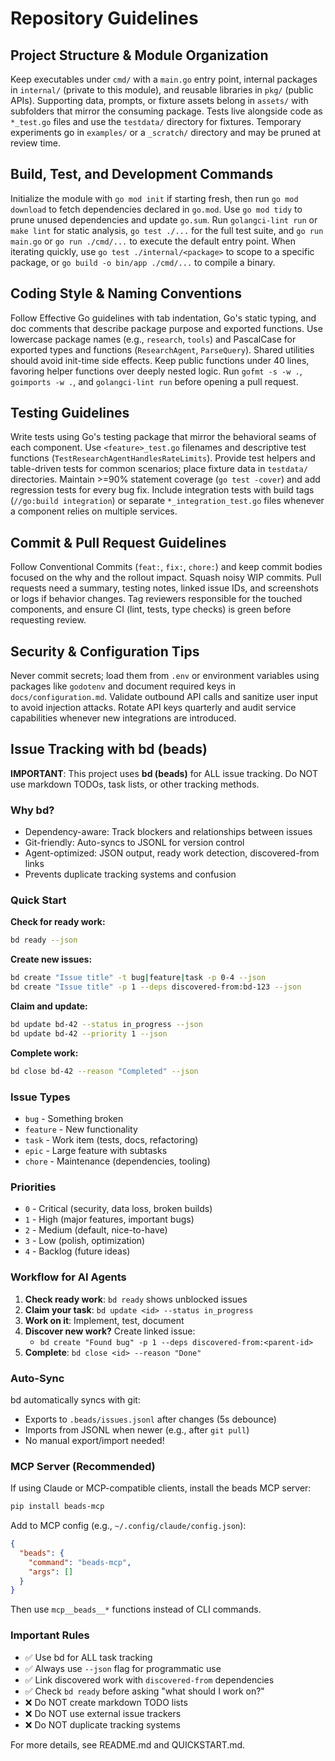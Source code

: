 # Repository Guidelines

## Project Structure & Module Organization
Keep executables under `cmd/` with a `main.go` entry point, internal packages in `internal/` (private to this module), and reusable libraries in `pkg/` (public APIs). Supporting data, prompts, or fixture assets belong in `assets/` with subfolders that mirror the consuming package. Tests live alongside code as `*_test.go` files and use the `testdata/` directory for fixtures. Temporary experiments go in `examples/` or a `_scratch/` directory and may be pruned at review time.

## Build, Test, and Development Commands
Initialize the module with `go mod init` if starting fresh, then run `go mod download` to fetch dependencies declared in `go.mod`. Use `go mod tidy` to prune unused dependencies and update `go.sum`. Run `golangci-lint run` or `make lint` for static analysis, `go test ./...` for the full test suite, and `go run main.go` or `go run ./cmd/...` to execute the default entry point. When iterating quickly, use `go test ./internal/<package>` to scope to a specific package, or `go build -o bin/app ./cmd/...` to compile a binary.

## Coding Style & Naming Conventions
Follow Effective Go guidelines with tab indentation, Go's static typing, and doc comments that describe package purpose and exported functions. Use lowercase package names (e.g., `research`, `tools`) and PascalCase for exported types and functions (`ResearchAgent`, `ParseQuery`). Shared utilities should avoid init-time side effects. Keep public functions under 40 lines, favoring helper functions over deeply nested logic. Run `gofmt -s -w .`, `goimports -w .`, and `golangci-lint run` before opening a pull request.

## Testing Guidelines
Write tests using Go's testing package that mirror the behavioral seams of each component. Use `<feature>_test.go` filenames and descriptive test functions (`TestResearchAgentHandlesRateLimits`). Provide test helpers and table-driven tests for common scenarios; place fixture data in `testdata/` directories. Maintain >=90% statement coverage (`go test -cover`) and add regression tests for every bug fix. Include integration tests with build tags (`//go:build integration`) or separate `*_integration_test.go` files whenever a component relies on multiple services.

## Commit & Pull Request Guidelines
Follow Conventional Commits (`feat:`, `fix:`, `chore:`) and keep commit bodies focused on the why and the rollout impact. Squash noisy WIP commits. Pull requests need a summary, testing notes, linked issue IDs, and screenshots or logs if behavior changes. Tag reviewers responsible for the touched components, and ensure CI (lint, tests, type checks) is green before requesting review.

## Security & Configuration Tips
Never commit secrets; load them from `.env` or environment variables using packages like `godotenv` and document required keys in `docs/configuration.md`. Validate outbound API calls and sanitize user input to avoid injection attacks. Rotate API keys quarterly and audit service capabilities whenever new integrations are introduced.

## Issue Tracking with bd (beads)

**IMPORTANT**: This project uses **bd (beads)** for ALL issue tracking. Do NOT use markdown TODOs, task lists, or other tracking methods.

### Why bd?

- Dependency-aware: Track blockers and relationships between issues
- Git-friendly: Auto-syncs to JSONL for version control
- Agent-optimized: JSON output, ready work detection, discovered-from links
- Prevents duplicate tracking systems and confusion

### Quick Start

**Check for ready work:**
```bash
bd ready --json
```

**Create new issues:**
```bash
bd create "Issue title" -t bug|feature|task -p 0-4 --json
bd create "Issue title" -p 1 --deps discovered-from:bd-123 --json
```

**Claim and update:**
```bash
bd update bd-42 --status in_progress --json
bd update bd-42 --priority 1 --json
```

**Complete work:**
```bash
bd close bd-42 --reason "Completed" --json
```

### Issue Types

- `bug` - Something broken
- `feature` - New functionality
- `task` - Work item (tests, docs, refactoring)
- `epic` - Large feature with subtasks
- `chore` - Maintenance (dependencies, tooling)

### Priorities

- `0` - Critical (security, data loss, broken builds)
- `1` - High (major features, important bugs)
- `2` - Medium (default, nice-to-have)
- `3` - Low (polish, optimization)
- `4` - Backlog (future ideas)

### Workflow for AI Agents

1. **Check ready work**: `bd ready` shows unblocked issues
2. **Claim your task**: `bd update <id> --status in_progress`
3. **Work on it**: Implement, test, document
4. **Discover new work?** Create linked issue:
   - `bd create "Found bug" -p 1 --deps discovered-from:<parent-id>`
5. **Complete**: `bd close <id> --reason "Done"`

### Auto-Sync

bd automatically syncs with git:
- Exports to `.beads/issues.jsonl` after changes (5s debounce)
- Imports from JSONL when newer (e.g., after `git pull`)
- No manual export/import needed!

### MCP Server (Recommended)

If using Claude or MCP-compatible clients, install the beads MCP server:

```bash
pip install beads-mcp
```

Add to MCP config (e.g., `~/.config/claude/config.json`):
```json
{
  "beads": {
    "command": "beads-mcp",
    "args": []
  }
}
```

Then use `mcp__beads__*` functions instead of CLI commands.

### Important Rules

- ✅ Use bd for ALL task tracking
- ✅ Always use `--json` flag for programmatic use
- ✅ Link discovered work with `discovered-from` dependencies
- ✅ Check `bd ready` before asking "what should I work on?"
- ❌ Do NOT create markdown TODO lists
- ❌ Do NOT use external issue trackers
- ❌ Do NOT duplicate tracking systems

For more details, see README.md and QUICKSTART.md.
